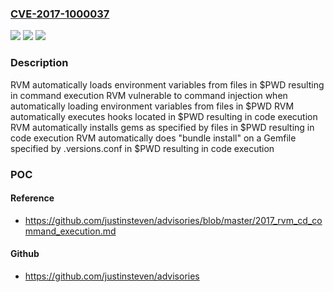 ### [CVE-2017-1000037](https://cve.mitre.org/cgi-bin/cvename.cgi?name=CVE-2017-1000037)
![](https://img.shields.io/static/v1?label=Product&message=n%2Fa&color=blue)
![](https://img.shields.io/static/v1?label=Version&message=n%2Fa&color=blue)
![](https://img.shields.io/static/v1?label=Vulnerability&message=n%2Fa&color=brighgreen)

### Description

RVM automatically loads environment variables from files in $PWD resulting in command execution RVM vulnerable to command injection when automatically loading environment variables from files in $PWD RVM automatically executes hooks located in $PWD resulting in code execution RVM automatically installs gems as specified by files in $PWD resulting in code execution RVM automatically does "bundle install" on a Gemfile specified by .versions.conf in $PWD resulting in code execution

### POC

#### Reference
- https://github.com/justinsteven/advisories/blob/master/2017_rvm_cd_command_execution.md

#### Github
- https://github.com/justinsteven/advisories

